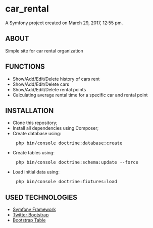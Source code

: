 car_rental
==========

A Symfony project created on March 29, 2017, 12:55 pm.

## ABOUT

Simple site for car rental organization

## FUNCTIONS

- Show/Add/Edit/Delete history of cars rent
- Show/Add/Edit/Delete cars
- Show/Add/Edit/Delete rental points
- Calculating average rental time for a specific car and rental point

## INSTALLATION

- Clone this repository;
- Install all dependencies using Composer;
- Create database using:
<pre>
    php bin/console doctrine:database:create
</pre>
- Create tables using:
<pre>
    php bin/console doctrine:schema:update --force
</pre>
- Load initial data using:
<pre>
    php bin/console doctrine:fixtures:load
</pre>

## USED TECHNOLOGIES

- <a href="https://symfony.com/">Symfony Framework</a>
- <a href="http://getbootstrap.com/">Twitter Bootstrap</a>
- <a href="http://bootstrap-table.wenzhixin.net.cn/"> Bootstrap Table</a>

